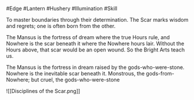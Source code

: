 #Edge #Lantern #Hushery #Illumination #Skill 

To master boundaries through their determination. The Scar marks wisdom and regrets; one is often born from the other.

The Mansus is the fortress of dream where the true Hours rule, and Nowhere is the scar beneath it where the Nowhere hours lair. Without the Hours above, that scar would be an open wound. So the Bright Arts teach us.

The Mansus is the fortress in dream raised by the gods-who-were-stone. Nowhere is the inevitable scar beneath it. Monstrous, the gods-from-Nowhere; but cruel, the gods-who-were-stone

![[Disciplines of the Scar.png]]